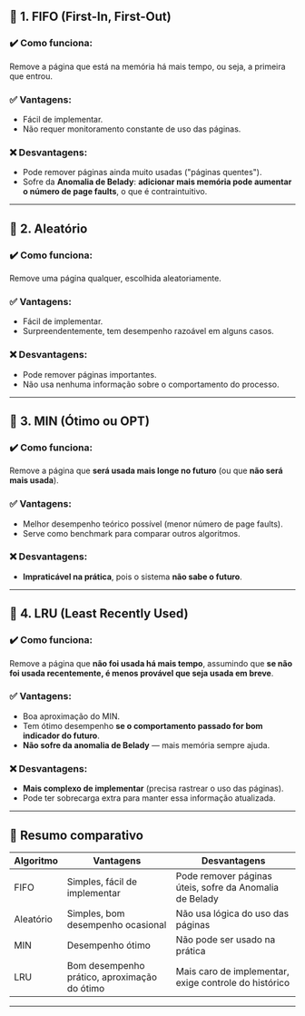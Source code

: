 ## 📌 1. **FIFO (First-In, First-Out)**

### ✔️ **Como funciona:**

Remove a página que está na memória há mais tempo, ou seja, a primeira que entrou.

### ✅ **Vantagens:**

* Fácil de implementar.
* Não requer monitoramento constante de uso das páginas.

### ❌ **Desvantagens:**

* Pode remover páginas ainda muito usadas ("páginas quentes").
* Sofre da **Anomalia de Belady**: **adicionar mais memória pode aumentar o número de page faults**, o que é contraintuitivo.

---

## 📌 2. **Aleatório**

### ✔️ **Como funciona:**

Remove uma página qualquer, escolhida aleatoriamente.

### ✅ **Vantagens:**

* Fácil de implementar.
* Surpreendentemente, tem desempenho razoável em alguns casos.

### ❌ **Desvantagens:**

* Pode remover páginas importantes.
* Não usa nenhuma informação sobre o comportamento do processo.

---

## 📌 3. **MIN (Ótimo ou OPT)**

### ✔️ **Como funciona:**

Remove a página que **será usada mais longe no futuro** (ou que **não será mais usada**).

### ✅ **Vantagens:**

* Melhor desempenho teórico possível (menor número de page faults).
* Serve como benchmark para comparar outros algoritmos.

### ❌ **Desvantagens:**

* **Impraticável na prática**, pois o sistema **não sabe o futuro**.

---

## 📌 4. **LRU (Least Recently Used)**

### ✔️ **Como funciona:**

Remove a página que **não foi usada há mais tempo**, assumindo que **se não foi usada recentemente, é menos provável que seja usada em breve**.

### ✅ **Vantagens:**

* Boa aproximação do MIN.
* Tem ótimo desempenho **se o comportamento passado for bom indicador do futuro**.
* **Não sofre da anomalia de Belady** — mais memória sempre ajuda.

### ❌ **Desvantagens:**

* **Mais complexo de implementar** (precisa rastrear o uso das páginas).
* Pode ter sobrecarga extra para manter essa informação atualizada.

---

## 🔁 Resumo comparativo

| Algoritmo | Vantagens                                    | Desvantagens                                            |
| --------- | -------------------------------------------- | ------------------------------------------------------- |
| FIFO      | Simples, fácil de implementar                | Pode remover páginas úteis, sofre da Anomalia de Belady |
| Aleatório | Simples, bom desempenho ocasional            | Não usa lógica do uso das páginas                       |
| MIN       | Desempenho ótimo                             | Não pode ser usado na prática                           |
| LRU       | Bom desempenho prático, aproximação do ótimo | Mais caro de implementar, exige controle do histórico   |

---

